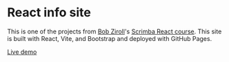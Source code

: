 # React info site

This is one of the projects from <a href="https://github.com/bobziroll">Bob Ziroll</a>'s
<a href='https://scrimba.com/learn/learnreact'>Scrimba React course</a>. This site is built with
React, Vite, and Bootstrap and deployed with GitHub Pages.

[Live demo](leejhlouis.github.io/react-info-site/)
